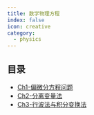 ```yaml
---
title: 数学物理方程
index: false
icon: creative
category:
  - physics
---
```


 ## 目录
- [Ch1-偏微分方程问题](Ch1-偏微分方程问题.md)
- [Ch2-分离变量法](Ch2-分离变量法.md)
- [Ch3-行波法与积分变换法](Ch3-行波法与积分变换法.md)
